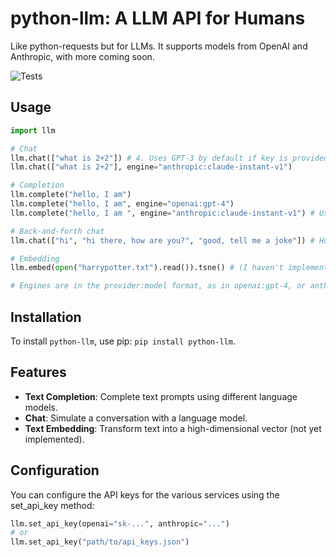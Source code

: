 # python-llm: A LLM API for Humans

Like python-requests but for LLMs. It supports models from OpenAI and Anthropic, with more coming soon.

![Tests](https://github.com/danielgross/python-llm/actions/workflows/tests.yml/badge.svg)

## Usage

```python
import llm

# Chat
llm.chat(["what is 2+2"]) # 4. Uses GPT-3 by default if key is provided.
llm.chat(["what is 2+2"], engine="anthropic:claude-instant-v1") 

# Completion
llm.complete("hello, I am") 
llm.complete("hello, I am", engine="openai:gpt-4")
llm.complete("hello, I am ", engine="anthropic:claude-instant-v1") # Uses Anthropic's model.

# Back-and-forth chat
llm.chat(["hi", "hi there, how are you?", "good, tell me a joke"]) # Human/assistant/human exchanges.

# Embedding
llm.embed(open("harrypotter.txt").read()).tsne() # (I haven't implemented this yet.)

# Engines are in the provider:model format, as in openai:gpt-4, or anthropic:claude-instant-v1.
```

## Installation

To install `python-llm`, use pip: ```pip install python-llm```.

## Features

- **Text Completion**: Complete text prompts using different language models.
- **Chat**: Simulate a conversation with a language model.
- **Text Embedding**: Transform text into a high-dimensional vector (not yet implemented).

## Configuration
You can configure the API keys for the various services using the set_api_key method:
```python
llm.set_api_key(openai="sk-...", anthropic="...")
# or
llm.set_api_key("path/to/api_keys.json")
```

